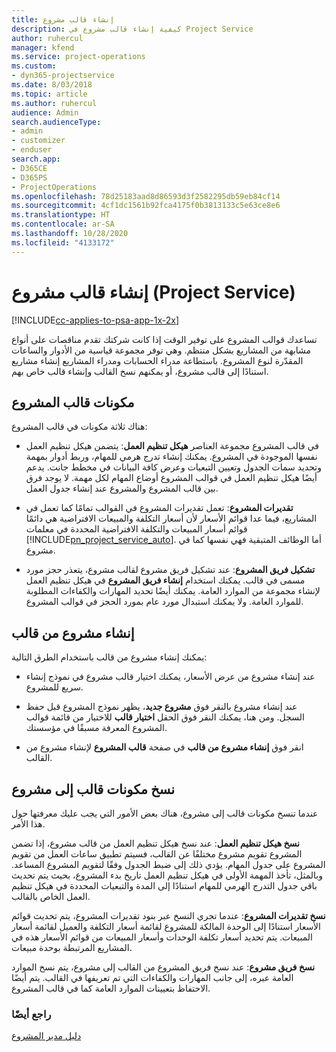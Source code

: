 ```yaml
---
title: إنشاء قالب مشروع
description: كيفية إنشاء قالب مشروع في Project Service
author: ruhercul
manager: kfend
ms.service: project-operations
ms.custom:
- dyn365-projectservice
ms.date: 8/03/2018
ms.topic: article
ms.author: ruhercul
audience: Admin
search.audienceType:
- admin
- customizer
- enduser
search.app:
- D365CE
- D365PS
- ProjectOperations
ms.openlocfilehash: 78d25183aad8d86593d3f2582295db59eb84cf14
ms.sourcegitcommit: 4cf1dc1561b92fca4175f0b3813133c5e63ce8e6
ms.translationtype: HT
ms.contentlocale: ar-SA
ms.lasthandoff: 10/28/2020
ms.locfileid: "4133172"
---
```

# <a name="create-a-project-template-project-service"></a>إنشاء قالب مشروع (Project Service)

[!INCLUDE[cc-applies-to-psa-app-1x-2x](../includes/cc-applies-to-psa-app-1x-2x.md)]

تساعدك قوالب المشروع على توفير الوقت إذا كانت شركتك تقدم مناقصات على أنواع مشابهة من المشاريع بشكل منتظم. وهي توفر مجموعة قياسية من الأدوار والساعات المقدّرة لنوع المشروع. باستطاعة مدراء الحسابات ومدراء المشاريع إنشاء مشاريع استنادًا إلى قالب مشروع، أو يمكنهم نسخ القالب وإنشاء قالب خاص بهم.  
  
## <a name="components-of-project-template"></a>مكونات قالب المشروع
 هناك ثلاثة مكونات في قالب المشروع:  
  
- **هيكل تنظيم العمل**: يتضمن هيكل تنظيم العمل‏‎ في قالب المشروع مجموعة العناصر نفسها الموجودة في المشروع. يمكنك إنشاء تدرج هرمي للمهام، وربط أدوار بمهمة وتحديد سمات الجدول وتعيين التبعيات وعرض كافة البيانات في مخطط جانت. يدعم أيضًا هيكل تنظيم العمل في قوالب المشروع أوضاع المهام لكل مهمة. لا يوجد فرق بين قالب المشروع والمشروع عند إنشاء جدول العمل.  
  
- **تقديرات المشروع**: تعمل تقديرات المشروع في القوالب تمامًا كما تعمل في المشاريع، فيما عدا قوائم الأسعار لأن أسعار التكلفة والمبيعات الافتراضية هي دائمًا قوائم أسعار المبيعات والتكلفة الافتراضية المحددة في معلمات [!INCLUDE[pn_project_service_auto](../includes/pn-project-service-auto.md)]. أما الوظائف المتبقية فهي نفسها كما في مشروع.  
  
- **تشكيل فريق المشروع**: عند تشكيل فريق مشروع لقالب مشروع، يتعذر حجز مورد مسمى في قالب. يمكنك استخدام **إنشاء فريق المشروع** في هيكل تنظيم العمل لإنشاء مجموعة من الموارد العامة. يمكنك أيضًا تحديد المهارات والكفاءات المطلوبة للموارد العامة. ولا يمكنك استبدال مورد عام بمورد الحجز في قوالب المشروع.  
  
## <a name="create-a-project-from-a-template"></a>إنشاء مشروع من قالب  
 يمكنك إنشاء مشروع من قالب باستخدام الطرق التالية:  
  
-   عند إنشاء مشروع من عرض الأسعار، يمكنك اختيار قالب مشروع في نموذج إنشاء سريع للمشروع‬.  
  
-   عند إنشاء مشروع بالنقر فوق **مشروع جديد**، يظهر نموذج المشروع قبل حفظ السجل. ومن هنا، يمكنك النقر فوق الحقل **اختيار قالب** للاختيار من قائمة قوالب المشروع المعرفة مسبقًا في مؤسستك.  
  
-   انقر فوق **إنشاء مشروع من قالب** في صفحة **قالب المشروع** لإنشاء مشروع من القالب.  
  
## <a name="copying-components-of-a-template-to-a-project"></a>نسخ مكونات قالب إلى مشروع  
 عندما تنسخ مكونات قالب إلى مشروع، هناك بعض الأمور التي يجب عليك معرفتها حول هذا الأمر.  
  
 **نسخ هيكل تنظيم العمل**: عند نسخ هيكل تنظيم العمل من قالب مشروع، إذا تضمن المشروع تقويم مشروع مختلفًا عن القالب، فسيتم تطبيق ساعات العمل من تقويم المشروع على جدول المهام. يؤدي ذلك إلى ضبط الجدول وفقًا لتقويم المشروع المساعد. وبالمثل، تأخذ المهمة الأولى في هيكل تنظيم العمل تاريخ بدء المشروع، بحيث يتم تحديث باقي جدول التدرج الهرمي للمهام استنادًا إلى المدة والتبعيات المحددة في هيكل تنظيم العمل الخاص بالقالب.  
  
 **نسخ تقديرات المشروع**: عندما تجري النسخ عبر بنود تقديرات المشروع، يتم تحديث قوائم الأسعار استنادًا إلى الوحدة المالكة للمشروع لقائمة أسعار التكلفة والعميل لقائمة أسعار المبيعات. يتم تحديد أسعار تكلفة الوحدات وأسعار المبيعات من قوائم الأسعار هذه في المشاريع المرتبطة بوحدة مبيعات.  
  
 **نسخ فريق مشروع**: عند نسخ فريق المشروع من القالب إلى مشروع، يتم نسخ الموارد العامة عبره، إلى جانب المهارات والكفاءات التي تم تعريفها في القالب. يتم أيضًا الاحتفاظ بتعيينات الموارد العامة كما في قالب المشروع.  
  
### <a name="see-also"></a>راجع أيضًا  
 [دليل مدير المشروع](../psa/project-manager-guide.md)
